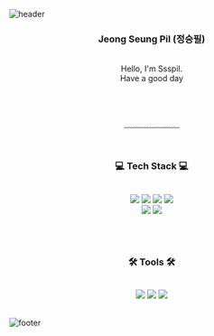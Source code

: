 ![header](https://capsule-render.vercel.app/api?type=waving&&color=gradient&height=100&section=header&fontSize=90)

<div align = "center">

<h3>Jeong Seung Pil (정승필)</h3><br/>
Hello, I'm Ssspil.<br/>
Have a good day

<br/><br/>

﹏﹏﹏﹏﹏﹏﹏

<br/>
 
 <!------기술 영역 시작--------------------------------------------------------------------------------------------->
<h3>💻 Tech Stack 💻</h3>
 
<br/>

<img src="https://img.shields.io/badge/HTML5-E34F26?style=flate&logo=HTML5&logoColor=white"/>
<img src="https://img.shields.io/badge/CSS3-1572B6?style=flat&logo=CSS3&logoColor=white)"/>
<img src="https://img.shields.io/badge/JavaScript-F7DF1E?style=flat&logo=JavaScript&logoColor=white"/> 
<img src="https://img.shields.io/badge/jquery-0769AD?style=flat&logo=jquery&logoColor=white">
<br>
<img src="https://img.shields.io/badge/java-007396?style=flat&logo=java&logoColor=white">
<img src="https://img.shields.io/badge/oracle-F80000?style=flat&logo=oracle&logoColor=white">


<!--------기술 영역 끝------------------------------------------------------------------------------------------->

<br/><br/>

 <!---------툴 영역 시작------------------------------------------------------------------------------------------>
<h3>🛠️ Tools 🛠️</h3>
 
<br/>

 <img src="https://img.shields.io/badge/Visual Studio Code-007ACC?style=flat&logo=Visual Studio Code&logoColor=white"/> 
 <img src="https://img.shields.io/badge/GitHub-181717?style=flat&logo=GitHub&logoColor=white"/>
 <img src="https://img.shields.io/badge/Eclipse IDE-2C2255?style=flat&logo=Eclipse IDE&logoColor=white"/>

<!----------툴 영역 끝------------------------------------------------------------------------------->


<!--[![Solved.ac Profile](http://mazassumnida.wtf/api/v2/generate_badge?boj=Aox)](https://solved.ac/Aox/) -->


</div>

<br/>

![footer](https://capsule-render.vercel.app/api?type=waving&&color=gradient&height=100&section=footer&fontSize=90)

